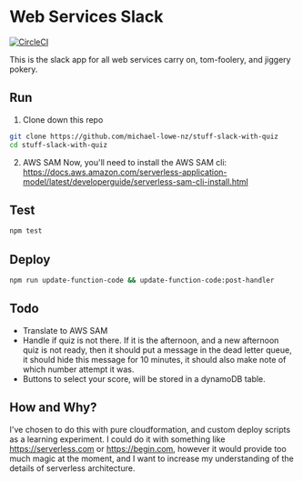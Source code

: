 # Web Services Slack
[![CircleCI](https://circleci.com/gh/michael-lowe-nz/stuff-slack-with-quiz.svg?style=svg)](https://circleci.com/gh/michael-lowe-nz/stuff-slack-with-quiz)

This is the slack app for all web services carry on, tom-foolery, and jiggery pokery.

## Run

1. Clone down this repo
```bash
git clone https://github.com/michael-lowe-nz/stuff-slack-with-quiz
cd stuff-slack-with-quiz
```
2. AWS SAM
Now, you'll need to install the AWS SAM cli:
https://docs.aws.amazon.com/serverless-application-model/latest/developerguide/serverless-sam-cli-install.html

## Test

```bash
npm test
```

## Deploy

```bash
npm run update-function-code && update-function-code:post-handler
```

## Todo

* Translate to AWS SAM
* Handle if quiz is not there. If it is the afternoon, and a new afternoon quiz is not ready, then it should put a message in the dead letter queue, it should hide this message for 10 minutes, it should also make note of which number attempt it was.
* Buttons to select your score, will be stored in a dynamoDB table.

## How and Why?

I've chosen to do this with pure cloudformation, and custom deploy scripts as a learning experiment.
I could do it with something like https://serverless.com or https://begin.com, however it would provide too much magic at the moment, and I want to increase my understanding of the details of serverless architecture.